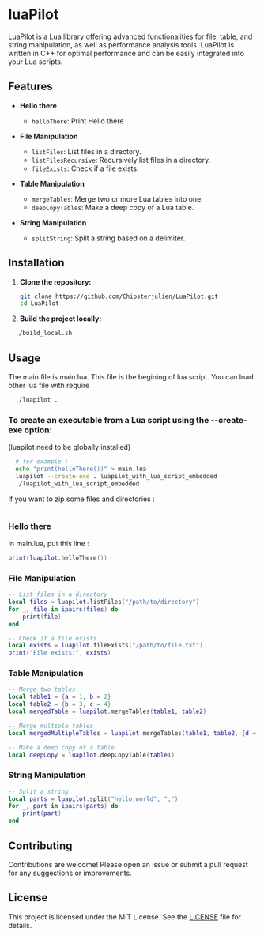 # luaPilot

LuaPilot is a Lua library offering advanced functionalities for file, table, and string manipulation, as well as performance analysis tools. LuaPilot is written in C++ for optimal performance and can be easily integrated into your Lua scripts.

## Features

- **Hello there**
  - `helloThere`: Print Hello there

- **File Manipulation**
  - `listFiles`: List files in a directory.
  - `listFilesRecursive`: Recursively list files in a directory.
  - `fileExists`: Check if a file exists.

- **Table Manipulation**
  - `mergeTables`: Merge two or more Lua tables into one.
  - `deepCopyTables`: Make a deep copy of a Lua table.

- **String Manipulation**
  - `splitString`: Split a string based on a delimiter.

## Installation


1. **Clone the repository:**
   ```sh
   git clone https://github.com/Chipsterjulien/LuaPilot.git
   cd LuaPilot
2. **Build the project locally:**
```sh
  ./build_local.sh
```

## Usage
The main file is main.lua. This file is the begining of lua script. You can load other lua file with require

```sh
  ./luapilot .
```

### To create an executable from a Lua script using the --create-exe option:
(luapilot need to be globally installed)
```sh
  # for example :
  echo "print(helloThere())" > main.lua
  luapilot --create-exe . luapilot_with_lua_script_embedded
  ./luapilot_with_lua_script_embedded
```

If you want to zip some files and directories :
```sh
```

### Hello there
In main.lua, put this line :
```lua
print(luapilot.helloThere())
```

### File Manipulation
```lua
-- List files in a directory
local files = luapilot.listFiles("/path/to/directory")
for _, file in ipairs(files) do
    print(file)
end

-- Check if a file exists
local exists = luapilot.fileExists("/path/to/file.txt")
print("File exists:", exists)
```

### Table Manipulation
```lua
-- Merge two tables
local table1 = {a = 1, b = 2}
local table2 = {b = 3, c = 4}
local mergedTable = luapilot.mergeTables(table1, table2)

-- Merge multiple tables
local mergedMultipleTables = luapilot.mergeTables(table1, table2, {d = 5}, {e = 6})

-- Make a deep copy of a table
local deepCopy = luapilot.deepCopyTable(table1)
```

### String Manipulation
```lua
-- Split a string
local parts = luapilot.split("hello,world", ",")
for _, part in ipairs(parts) do
    print(part)
end
```

## Contributing

Contributions are welcome! Please open an issue or submit a pull request for any suggestions or improvements.

## License

This project is licensed under the MIT License. See the [LICENSE](https://opensource.org/licenses/MIT) file for details.
